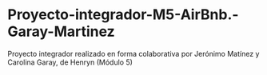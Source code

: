 # Proyecto-integrador-M5-AirBnb.-Garay-Martinez
Proyecto integrador realizado en forma colaborativa por Jerónimo Matínez y Carolina Garay, de Henryn (Módulo 5)
